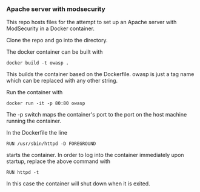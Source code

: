 ### Apache server with modsecurity

This repo hosts files for the attempt to set up an Apache server with ModSecurity in a Docker container.

Clone the repo and go into the directory.

The docker container can be built with

    docker build -t owasp .

This builds the container based on the Dockerfile. owasp is just a tag name which can be replaced with any other string.

Run the container with

    docker run -it -p 80:80 owasp

The -p switch maps the container's port to the port on the host machine running the container.

In the Dockerfile the line

    RUN /usr/sbin/httpd -D FOREGROUND

starts the container. In order to log into the container immediately upon startup, replace the above command with

    RUN httpd -t

In this case the container will shut down when it is exited.
